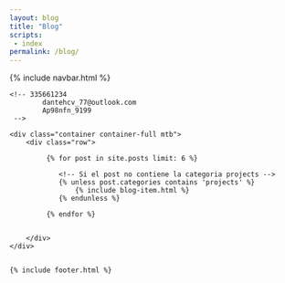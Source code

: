 ```yaml
---
layout: blog
title: "Blog"
scripts:
 - index
permalink: /blog/
---
```


<body  itemscope="" itemtype="http://schema.org/Blog">
    {% include navbar.html %}

    <!-- 335661234
			dantehcv_77@outlook.com
			Ap98nfn_9199
     -->

	<div class="container container-full mtb">
		<div class="row">				

		     {% for post in site.posts limit: 6 %}		     

		     	<!-- Si el post no contiene la categoria projects -->
		     	{% unless post.categories contains 'projects' %}
					{% include blog-item.html %}
		     	{% endunless %}		     	

			 {% endfor %}


		</div>	
	</div>

	
  	{% include footer.html %}         
</body>
